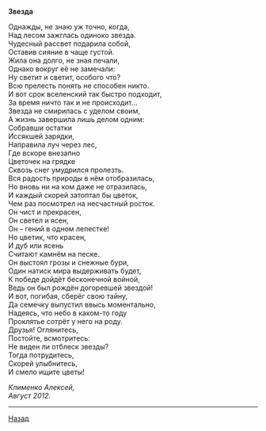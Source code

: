 ﻿**Звезда**  

Однажды, не знаю уж точно, когда,  
Над лесом зажглась одиноко звезда.  
Чудесный рассвет подарила собой,  
Оставив сияние в чаще густой.  
Жила она долго, не зная печали,  
Однако вокруг её не замечали:  
Ну светит и светит, особого что?  
Всю прелесть понять не способен никто.  
И вот срок вселенский так быстро подходит,  
За время ничто так и не происходит…  
Звезда не смирилась с уделом своим,  
А жизнь завершила лишь делом одним:  
Собравши остатки  
Иссякшей зарядки,  
Направила луч через лес,  
Где вскоре внезапно  
Цветочек на грядке  
Сквозь снег умудрился пролезть.  
Вся радость природы в нём отобразилась,  
Но вновь ни на ком даже не отразилась,  
И каждый скорей затоптал бы цветок,  
Чем раз посмотрел на несчастный росток.  
Он чист и прекрасен,  
Он светел и ясен,  
Он – гений в одном лепестке!  
Но цветик, что красен,  
И дуб или ясень  
Считают камнём на песке.  
Он выстоял грозы и снежные бури,  
Один натиск мира выдерживать будет,  
К победе дойдёт бесконечной войной,  
Ведь он был рождён догоревшей звездой!  
И вот, погибая, сберёг свою тайну,  
Да семечку выпустил ввысь моментально,  
Надеясь, что небо в каком-то году  
Проклятье сотрёт у него на роду.  
Друзья! Оглянитесь,  
Постойте, всмотритесь:  
Не виден ли отблеск звезды?  
Тогда потрудитесь,  
Скорей улыбнитесь,  
И смело ищите цветы!  

_Клименко Алексей,_  
_Август 2012._  

---

[Назад](./)
